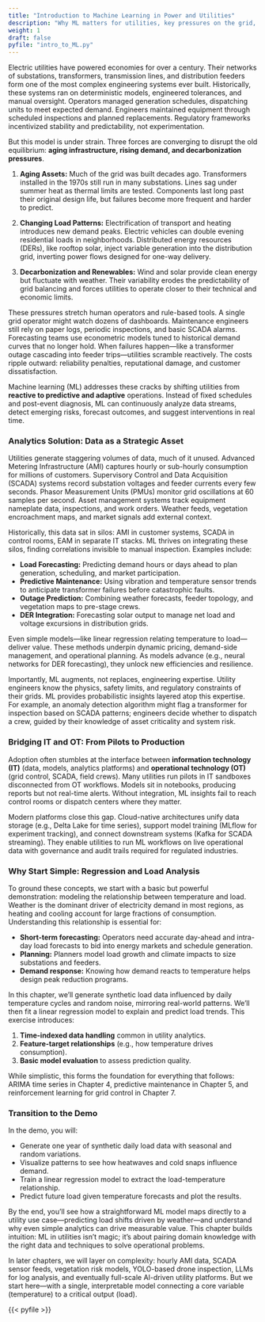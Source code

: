 ```yaml
---
title: "Introduction to Machine Learning in Power and Utilities"
description: "Why ML matters for utilities, key pressures on the grid, and a simple weather-to-load demo to build intuition."
weight: 1
draft: false
pyfile: "intro_to_ML.py"
---
```



Electric utilities have powered economies for over a century. Their networks of substations, transformers, transmission lines, and distribution feeders form one of the most complex engineering systems ever built. Historically, these systems ran on deterministic models, engineered tolerances, and manual oversight. Operators managed generation schedules, dispatching units to meet expected demand. Engineers maintained equipment through scheduled inspections and planned replacements. Regulatory frameworks incentivized stability and predictability, not experimentation.

But this model is under strain. Three forces are converging to disrupt the old equilibrium: **aging infrastructure, rising demand, and decarbonization pressures**.

1. **Aging Assets:** Much of the grid was built decades ago. Transformers installed in the 1970s still run in many substations. Lines sag under summer heat as thermal limits are tested. Components last long past their original design life, but failures become more frequent and harder to predict.

2. **Changing Load Patterns:** Electrification of transport and heating introduces new demand peaks. Electric vehicles can double evening residential loads in neighborhoods. Distributed energy resources (DERs), like rooftop solar, inject variable generation into the distribution grid, inverting power flows designed for one-way delivery.

3. **Decarbonization and Renewables:** Wind and solar provide clean energy but fluctuate with weather. Their variability erodes the predictability of grid balancing and forces utilities to operate closer to their technical and economic limits.

These pressures stretch human operators and rule-based tools. A single grid operator might watch dozens of dashboards. Maintenance engineers still rely on paper logs, periodic inspections, and basic SCADA alarms. Forecasting teams use econometric models tuned to historical demand curves that no longer hold. When failures happen—like a transformer outage cascading into feeder trips—utilities scramble reactively. The costs ripple outward: reliability penalties, reputational damage, and customer dissatisfaction.

Machine learning (ML) addresses these cracks by shifting utilities from **reactive to predictive and adaptive** operations. Instead of fixed schedules and post-event diagnosis, ML can continuously analyze data streams, detect emerging risks, forecast outcomes, and suggest interventions in real time.



### Analytics Solution: Data as a Strategic Asset

Utilities generate staggering volumes of data, much of it unused. Advanced Metering Infrastructure (AMI) captures hourly or sub-hourly consumption for millions of customers. Supervisory Control and Data Acquisition (SCADA) systems record substation voltages and feeder currents every few seconds. Phasor Measurement Units (PMUs) monitor grid oscillations at 60 samples per second. Asset management systems track equipment nameplate data, inspections, and work orders. Weather feeds, vegetation encroachment maps, and market signals add external context.

Historically, this data sat in silos: AMI in customer systems, SCADA in control rooms, EAM in separate IT stacks. ML thrives on integrating these silos, finding correlations invisible to manual inspection. Examples include:

* **Load Forecasting:** Predicting demand hours or days ahead to plan generation, scheduling, and market participation.
* **Predictive Maintenance:** Using vibration and temperature sensor trends to anticipate transformer failures before catastrophic faults.
* **Outage Prediction:** Combining weather forecasts, feeder topology, and vegetation maps to pre-stage crews.
* **DER Integration:** Forecasting solar output to manage net load and voltage excursions in distribution grids.

Even simple models—like linear regression relating temperature to load—deliver value. These methods underpin dynamic pricing, demand-side management, and operational planning. As models advance (e.g., neural networks for DER forecasting), they unlock new efficiencies and resilience.

Importantly, ML augments, not replaces, engineering expertise. Utility engineers know the physics, safety limits, and regulatory constraints of their grids. ML provides probabilistic insights layered atop this expertise. For example, an anomaly detection algorithm might flag a transformer for inspection based on SCADA patterns; engineers decide whether to dispatch a crew, guided by their knowledge of asset criticality and system risk.



### Bridging IT and OT: From Pilots to Production

Adoption often stumbles at the interface between **information technology (IT)** (data, models, analytics platforms) and **operational technology (OT)** (grid control, SCADA, field crews). Many utilities run pilots in IT sandboxes disconnected from OT workflows. Models sit in notebooks, producing reports but not real-time alerts. Without integration, ML insights fail to reach control rooms or dispatch centers where they matter.

Modern platforms close this gap. Cloud-native architectures unify data storage (e.g., Delta Lake for time series), support model training (MLflow for experiment tracking), and connect downstream systems (Kafka for SCADA streaming). They enable utilities to run ML workflows on live operational data with governance and audit trails required for regulated industries.



### Why Start Simple: Regression and Load Analysis

To ground these concepts, we start with a basic but powerful demonstration: modeling the relationship between temperature and load. Weather is the dominant driver of electricity demand in most regions, as heating and cooling account for large fractions of consumption. Understanding this relationship is essential for:

* **Short-term forecasting:** Operators need accurate day-ahead and intra-day load forecasts to bid into energy markets and schedule generation.
* **Planning:** Planners model load growth and climate impacts to size substations and feeders.
* **Demand response:** Knowing how demand reacts to temperature helps design peak reduction programs.

In this chapter, we’ll generate synthetic load data influenced by daily temperature cycles and random noise, mirroring real-world patterns. We’ll then fit a linear regression model to explain and predict load trends. This exercise introduces:

1. **Time-indexed data handling** common in utility analytics.
2. **Feature-target relationships** (e.g., how temperature drives consumption).
3. **Basic model evaluation** to assess prediction quality.

While simplistic, this forms the foundation for everything that follows: ARIMA time series in Chapter 4, predictive maintenance in Chapter 5, and reinforcement learning for grid control in Chapter 7.


### Transition to the Demo

In the demo, you will:

* Generate one year of synthetic daily load data with seasonal and random variations.
* Visualize patterns to see how heatwaves and cold snaps influence demand.
* Train a linear regression model to extract the load-temperature relationship.
* Predict future load given temperature forecasts and plot the results.

By the end, you’ll see how a straightforward ML model maps directly to a utility use case—predicting load shifts driven by weather—and understand why even simple analytics can drive measurable value. This chapter builds intuition: ML in utilities isn’t magic; it’s about pairing domain knowledge with the right data and techniques to solve operational problems.

In later chapters, we will layer on complexity: hourly AMI data, SCADA sensor feeds, vegetation risk models, YOLO-based drone inspection, LLMs for log analysis, and eventually full-scale AI-driven utility platforms. But we start here—with a single, interpretable model connecting a core variable (temperature) to a critical output (load).

{{< pyfile >}}